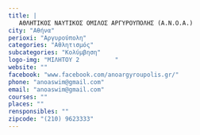 ```yaml
---
title: |
   ΑΘΛΗΤΙΚΟΣ ΝΑΥΤΙΚΟΣ ΟΜΙΛΟΣ ΑΡΓΥΡΟΥΠΟΛΗΣ (A.Ν.Ο.Α.) 
city: "Αθήνα"
perioxi: "Αργυρούπολη"
categories: "Αθλητισμός"
subcategories: "Κολύμβηση"
logo-img: "ΜΙΛΗΤΟΥ 2          "
website: ""
facebook: "www.facebook.com/anoargyroupolis.gr/"
phone: "anoaswim@gmail.com"
email: "anoaswim@gmail.com"
courses: ""
places: ""
rensponsibles: ""
zipcode: "(210) 9623333"
---
```




